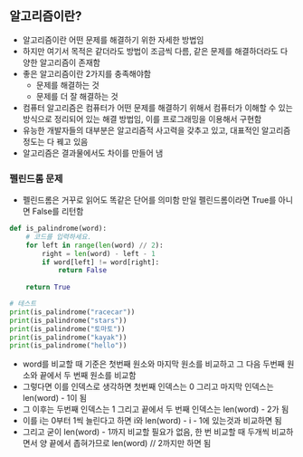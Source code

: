 ## 알고리즘이란?
- 알고리즘이란 어떤 문제를 해결하기 위한 자세한 방법임
- 하지만 여기서 목적은 같더라도 방법이 조금씩 다름, 같은 문제를 해결하더라도 다양한 알고리즘이 존재함
- 좋은 알고리즘이란 2가지를 충족해야함
    - 문제를 해결하는 것
    - 문제를 더 잘 해결하는 것
- 컴퓨터 알고리즘은 컴퓨터가 어떤 문제를 해결하기 위해서 컴퓨터가 이해할 수 있는 방식으로 정리되어 있는 해결 방법임, 이를 프로그래밍을 이용해서 구현함
- 유능한 개발자들의 대부분은 알고리즘적 사고력을 갖추고 있고, 대표적인 알고리즘 정도는 다 꿰고 있음
- 알고리즘은 결과물에서도 차이를 만들어 냄

### 펠린드롬 문제
- 펠린드롬은 거꾸로 읽어도 똑같은 단어를 의미함 만일 펠린드롬이라면 True를 아니면 False를 리턴함
```python
def is_palindrome(word):
    # 코드를 입력하세요.
    for left in range(len(word) // 2):
        right = len(word) - left - 1
        if word[left] != word[right]:
            return False
    
    return True

# 테스트
print(is_palindrome("racecar"))
print(is_palindrome("stars"))
print(is_palindrome("토마토"))
print(is_palindrome("kayak"))
print(is_palindrome("hello"))
```
- word를 비교할 때 기준은 첫번째 원소와 마지막 원소를 비교하고 그 다음 두번째 원소와 끝에서 두 번째 원소를 비교함
- 그렇다면 이를 인덱스로 생각하면 첫번째 인덱스는 0 그리고 마지막 인덱스는 len(word) - 1이 됨
- 그 이후는 두번째 인덱스는 1 그리고 끝에서 두 번째 인덱스는 len(word) - 2가 됨
- 이를 i는 0부터 1씩 늘린다고 하면 i와 len(word) - i - 1에 있는것과 비교하면 됨
- 그리고 굳이 len(word) - 1까지 비교할 필요가 없음, 한 번 비교할 때 두개씩 비교하면서 양 끝에서 좁혀가므로 len(word) // 2까지만 하면 됨